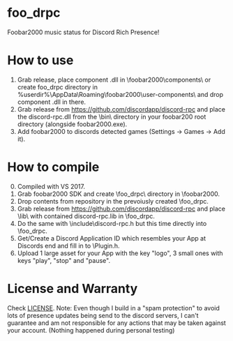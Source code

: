 # foo_drpc
Foobar2000 music status for Discord Rich Presence!

# How to use
1. Grab release, place component .dll in \foobar2000\components\ or create foo_drpc directory in \%userdir%\AppData\Roaming\foobar2000\user-components\ and drop component .dll in there.
2. Grab release from https://github.com/discordapp/discord-rpc and place the discord-rpc.dll from the \bin\ directory in your foobar200 root directory (alongside foobar2000.exe).
3. Add foobar2000 to discords detected games (Settings -> Games -> Add it).

# How to compile
0. Compiled with VS 2017.
1. Grab foobar2000 SDK and create \foo_drpc\ directory in \foobar2000\.
2. Drop contents from repository in the prevoiusly created \foo_drpc\.
3. Grab release from https://github.com/discordapp/discord-rpc and place \lib\ with contained discord-rpc.lib in \foo_drpc\.
4. Do the same with \include\discord-rpc.h but this time directly into \foo_drpc\.
5. Get/Create a Discord Application ID which resembles your App at Discords end and fill in to \Plugin.h.
6. Upload 1 large asset for your App with the key "logo", 3 small ones with keys "play", "stop" and "pause".

# License and Warranty
Check [LICENSE](../master/LICENSE).
Note: Even though I build in a "spam protection" to avoid lots of presence updates being send to the discord servers, I can't guarantee and am not responsible for any actions that may be taken against your account. (Nothing happened during personal testing)
